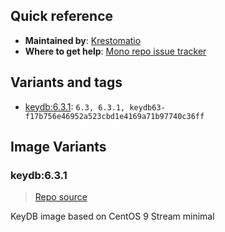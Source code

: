 ## Quick reference
- **Maintained by**:
[Krestomatio](https://github.com/krestomatio)
- **Where to get help**:
[Mono repo issue tracker](https://github.com/krestomatio/container_builder/issues)

## Variants and tags
- [keydb:6.3.1](#keydb631): `6.3, 6.3.1, keydb63-f17b756e46952a523cbd1e4169a71b97740c36ff`


## Image Variants
### keydb:6.3.1
> [Repo source](https://github.com/krestomatio/container_builder/tree/master/keydb/keydb63)

KeyDB image based on CentOS 9 Stream minimal

